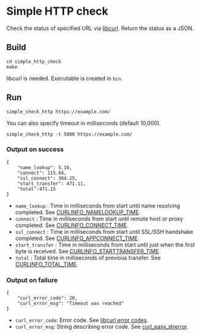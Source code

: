 # Simple HTTP check #

Check the status of specified URL via [libcurl](https://curl.haxx.se/libcurl/c/libcurl.html).
Return the status as a JSON.

## Build ##

```
cd simple_http_check
make
```

libcurl is needed.
Executable is created in `bin`.

## Run ##

```
simple_check_http https://example.com/
```

You can also specify timeout in milliseconds (default 10,000).

```
simple_check_http -t 5000 https://example.com/
```

### Output on success ###

```
{
    "name_lookup": 5.16,
    "connect": 115.66,
    "ssl_connect": 364.25,
    "start_transfer": 471.11,
    "total":471.15
}
```

* `name_lookup` : Time in milliseconds from start until name resolving completed. See [CURLINFO_NAMELOOKUP_TIME](https://curl.haxx.se/libcurl/c/CURLINFO_NAMELOOKUP_TIME.html).
* `connect` : Time in milliseconds from start until remote host or proxy completed. See [CURLINFO_CONNECT_TIME](https://curl.haxx.se/libcurl/c/CURLINFO_CONNECT_TIME.html).
* `ssl_connect` : Time in milliseconds from start until SSL/SSH handshake completed. See [CURLINFO_APPCONNECT_TIME](https://curl.haxx.se/libcurl/c/CURLINFO_APPCONNECT_TIME.html).
* `start_transfer` : Time in milliseconds from start until just when the first byte is received. See [CURLINFO_STARTTRANSFER_TIME](https://curl.haxx.se/libcurl/c/CURLINFO_STARTTRANSFER_TIME_T.html).
* `total` : Total time in milliseconds of previous transfer. See [CURLINFO_TOTAL_TIME](https://curl.haxx.se/libcurl/c/CURLINFO_TOTAL_TIME.html).

### Output on failure ###

```
{
    "curl_error_code": 28,
    "curl_error_msg": "Timeout was reached"
}
```

* `curl_error_code`: Error code. See [libcurl error codes](https://curl.haxx.se/libcurl/c/libcurl-errors.html).
* `curl_error_msg`: String describing error code. See [curl_easy_strerror](https://curl.haxx.se/libcurl/c/curl_easy_strerror.html).
